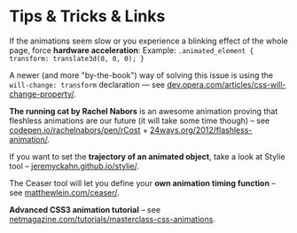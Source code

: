 Tips & Tricks & Links
=====================

If the animations seem slow or you experience a blinking effect of the whole
page, force **hardware acceleration**: Example: `.animated_element { transform:
translate3d(0, 0, 0); }`

A newer (and more "by-the-book") way of solving this issue is using the
`will-change: transform` declaration — see
[dev.opera.com/articles/css-will-change-property/](<https://dev.opera.com/articles/css-will-change-property/>).

**The running cat by Rachel Nabors** is an awesome animation proving that
fleshless animations are our future (it will take some time though) – see
[codepen.io/rachelnabors/pen/rCost](<http://codepen.io/rachelnabors/pen/rCost>)
+
[24ways.org/2012/flashless-animation/](<http://24ways.org/2012/flashless-animation/>).

If you want to set the **trajectory of an animated object**, take a look at
Stylie tool –
[jeremyckahn.github.io/stylie/](<http://jeremyckahn.github.io/stylie/>).

The Ceaser tool will let you define your **own animation timing function** – see
[matthewlein.com/ceaser/](<http://matthewlein.com/ceaser/>).

**Advanced CSS3 animation tutorial** – see
[netmagazine.com/tutorials/masterclass-css-animations](<http://www.netmagazine.com/tutorials/masterclass-css-animations>).
